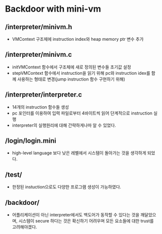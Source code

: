 # Backdoor with mini-vm

## /interpreter/minivm.h
 - VMContext 구조체에 instruction index와 heap memory ptr 변수 추가

## /interpreter/minivm.c
 - initVMContext 함수에서 구조체에 새로 정의된 변수들 초기값 설정
 - stepVMContext 함수에서 instruction을 읽기 위해 pc와 instruction idex를 함께 사용하는 형태로 변경(jump instruction 함수 구현하기 위해)

## /interpreter/interpreter.c
 - 14개의 instruction 함수들 생성
 - pc 포인터를 이용하여 입력 파일로부터 4바이트씩 읽어 단계적으로 instruction 실행
 - interpreter의 실행원리에 대해 간략하게나마 알 수 있었다.

## /login/login.mini
 - high-level language 보다 낮은 레벨에서 시스템이 돌아가는 것을 생각하게 되었다.
 
## /test/
 - 한정된 instuction으로도 다양한 프로그램 생성이 가능하였다.
 
## /backdoor/
 - 어플리케이션이 아닌 interpreter에서도 백도어가 동작할 수 있다는 것을 깨달았으며, 시스템이 secure 하다는 것은 확신하기 어려우며 모든 요소들에 대한 trust를 고려해야겠다.
 